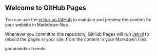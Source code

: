 ## Welcome to GitHub Pages

You can use the [editor on GitHub](https://github.com/yadu06/yaduAB/edit/master/README.md) to maintain and preview the content for your website in Markdown files.

Whenever you commit to this repository, GitHub Pages will run [Jekyll](https://jekyllrb.com/) to rebuild the pages in your site, from the content in your Markdown files.

yadunandan friends

